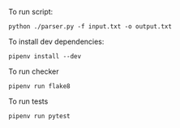 To run script: 
```
python ./parser.py -f input.txt -o output.txt
```

To install dev dependencies:
```
pipenv install --dev 
```

To run checker
```
pipenv run flake8
```

To run tests
```
pipenv run pytest
```
